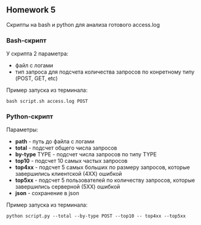 ## Homework 5

Cкрипты на bash и python для анализа готового access.log

### Bash-скрипт

У скрипта 2 параметра:
- файл с логами
- тип запроса для подсчета количества запросов по конретному типу (POST, GET, etc) 

Пример запуска из терминала:

```
bash script.sh access.log POST
```

### Python-скрипт


Параметры:
- **path** - путь до файла с логами
- **total** - подсчет общего числа запросов
- **by-type** TYPE - подсчет числа запросов по типу TYPE
- **top10** - подсчет 10 самых частых запросов
- **top4xx** - подсчет 5 самых больших по размеру запросов, которые завершились клиентской (4ХХ) ошибкой
- **top5xx** - подсчет 5 пользователей по количеству запросов, которые завершились серверной (5ХХ) ошибкой
- **json** - сохранение в json

Пример запуска из терминала:

```
python script.py --total --by-type POST --top10 -- top4xx --top5xx
```